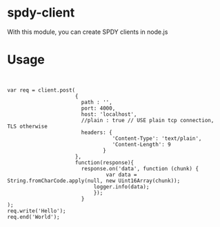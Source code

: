 spdy-client
===========

With this module, you can create SPDY clients in node.js

Usage
===========

<pre><code>

var req = client.post(
                      {
      	                path : '',
                       	port: 4000,
                        host: 'localhost',
                        //plain : true // USE plain tcp connection, TLS otherwise
                        headers: {
			                      'Content-Type': 'text/plain',
			                      'Content-Length': 9
                               }
                      },
                      function(response){
                        response.on('data', function (chunk) {
                            	var data = String.fromCharCode.apply(null, new Uint16Array(chunk));
                        	logger.info(data);
                      		});					 
                    	}
);  
req.write('Hello');
req.end('World');


</code></pre>
